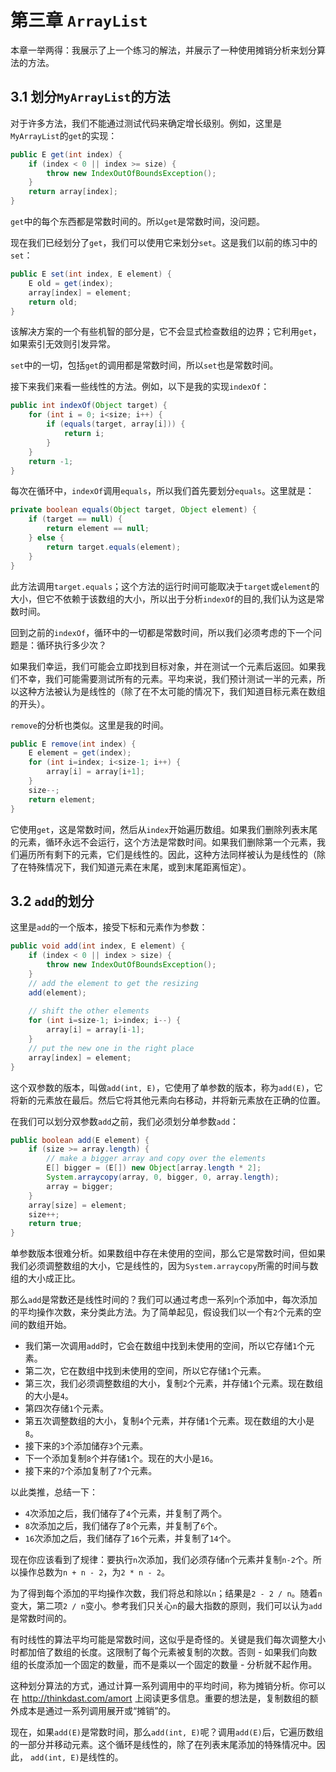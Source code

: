 # 第三章 `ArrayList`

本章一举两得：我展示了上一个练习的解法，并展示了一种使用摊销分析来划分算法的方法。

## 3.1 划分`MyArrayList`的方法

对于许多方法，我们不能通过测试代码来确定增长级别。例如，这里是`MyArrayList`的`get`的实现：

```java
public E get(int index) {
    if (index < 0 || index >= size) {
        throw new IndexOutOfBoundsException();
    }
    return array[index];
}
```

`get`中的每个东西都是常数时间的。所以`get`是常数时间，没问题。

现在我们已经划分了`get`，我们可以使用它来划分`set`。这是我们以前的练习中的`set`：

```java
public E set(int index, E element) {
    E old = get(index);
    array[index] = element;
    return old;
}
```

该解决方案的一个有些机智的部分是，它不会显式检查数组的边界；它利用`get`，如果索引无效则引发异常。

`set`中的一切，包括`get`的调用都是常数时间，所以`set`也是常数时间。

接下来我们来看一些线性的方法。例如，以下是我的实现`indexOf`：

```java
public int indexOf(Object target) {
    for (int i = 0; i<size; i++) {
        if (equals(target, array[i])) {
            return i;
        }
    }
    return -1;
}
```

每次在循环中，`indexOf`调用`equals`，所以我们首先要划分`equals`。这里就是：

```java
private boolean equals(Object target, Object element) {
    if (target == null) {
        return element == null;
    } else {
        return target.equals(element);
    }
}
```

此方法调用`target.equals`；这个方法的运行时间可能取决于`target`或`element`的大小，但它不依赖于该数组的大小，所以出于分析`indexOf`的目的,我们认为这是常数时间。

回到之前的`indexOf`，循环中的一切都是常数时间，所以我们必须考虑的下一个问题是：循环执行多少次？

如果我们幸运，我们可能会立即找到目标对象，并在测试一个元素后返回。如果我们不幸，我们可能需要测试所有的元素。平均来说，我们预计测试一半的元素，所以这种方法被认为是线性的（除了在不太可能的情况下，我们知道目标元素在数组的开头）。

`remove`的分析也类似。这里是我的时间。

```java
public E remove(int index) {
    E element = get(index);
    for (int i=index; i<size-1; i++) {
        array[i] = array[i+1];
    }
    size--;
    return element;
}
```

它使用`get`，这是常数时间，然后从`index`开始遍历数组。如果我们删除列表末尾的元素，循环永远不会运行，这个方法是常数时间。如果我们删除第一个元素，我们遍历所有剩下的元素，它们是线性的。因此，这种方法同样被认为是线性的（除了在特殊情况下，我们知道元素在末尾，或到末尾距离恒定）。

## 3.2 `add`的划分

这里是`add`的一个版本，接受下标和元素作为参数：

```java
public void add(int index, E element) {
    if (index < 0 || index > size) {
        throw new IndexOutOfBoundsException();
    }
    // add the element to get the resizing
    add(element);
    
    // shift the other elements
    for (int i=size-1; i>index; i--) {
        array[i] = array[i-1];
    }
    // put the new one in the right place
    array[index] = element;
}
```

这个双参数的版本，叫做`add(int, E)`，它使用了单参数的版本，称为`add(E)`，它将新的元素放在最后。然后它将其他元素向右移动，并将新元素放在正确的位置。

在我们可以划分双参数`add`之前，我们必须划分单参数`add`：

```java
public boolean add(E element) {
    if (size >= array.length) {
        // make a bigger array and copy over the elements
        E[] bigger = (E[]) new Object[array.length * 2];
        System.arraycopy(array, 0, bigger, 0, array.length);
        array = bigger;
    } 
    array[size] = element;
    size++;
    return true;
}
```

单参数版本很难分析。如果数组中存在未使用的空间，那么它是常数时间，但如果我们必须调整数组的大小，它是线性的，因为`System.arraycopy`所需的时间与数组的大小成正比。

那么`add`是常数还是线性时间的？我们可以通过考虑一系列`n`个添加中，每次添加的平均操作次数，来分类此方法。为了简单起见，假设我们以一个有`2`个元素的空间的数组开始。

+   我们第一次调用`add`时，它会在数组中找到未使用的空间，所以它存储`1`个元素。
+   第二次，它在数组中找到未使用的空间，所以它存储`1`个元素。
+   第三次，我们必须调整数组的大小，复制`2`个元素，并存储`1`个元素。现在数组的大小是`4`。
+   第四次存储`1`个元素。
+   第五次调整数组的大小，复制`4`个元素，并存储`1`个元素。现在数组的大小是`8`。
+   接下来的`3`个添加储存`3`个元素。
+   下一个添加复制`8`个并存储`1`个。现在的大小是`16`。
+   接下来的`7`个添加复制了`7`个元素。

以此类推，总结一下：

+   `4`次添加之后，我们储存了`4`个元素，并复制了两个。
+   `8`次添加之后，我们储存了`8`个元素，并复制了`6`个。
+   `16`次添加之后，我们储存了`16`个元素，并复制了`14`个。

现在你应该看到了规律：要执行`n`次添加，我们必须存储`n`个元素并复制`n-2`个。所以操作总数为`n + n - 2`，为`2 * n - 2`。

为了得到每个添加的平均操作次数，我们将总和除以`n`；结果是`2 - 2 / n`。随着`n`变大，第二项`2 / n`变小。参考我们只关心`n`的最大指数的原则，我们可以认为`add`是常数时间的。

有时线性的算法平均可能是常数时间，这似乎是奇怪的。关键是我们每次调整大小时都加倍了数组的长度。这限制了每个元素被复制的次数。否则 - 如果我们向数组的长度添加一个固定的数量，而不是乘以一个固定的数量 - 分析就不起作用。

这种划分算法的方式，通过计算一系列调用中的平均时间，称为摊销分析。你可以在 <http://thinkdast.com/amort> 上阅读更多信息。重要的想法是，复制数组的额外成本是通过一系列调用展开或“摊销”的。

现在，如果`add(E)`是常数时间，那么`add(int, E)`呢？调用`add(E)`后，它遍历数组的一部分并移动元素。这个循环是线性的，除了在列表末尾添加的特殊情况中。因此， `add(int, E)`是线性的。
